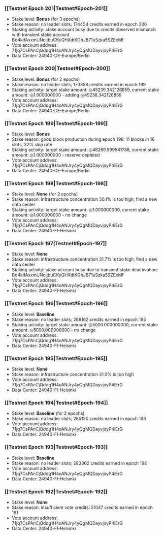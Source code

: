 ### [[Testnet Epoch 201|Testnet#Epoch-201]]
* Stake level: **Bonus** (for 3 epochs)
* Stake reason: no leader slots; 174454 credits earned in epoch 200
* Staking activity: stake account busy due to credits observed mismatch with transient stake account Bd4kifAxxmUNqijbuCKyQHXdtKGhJB71uSzka5SZExMf
* Vote account address: 71jq7CsPAnCjQddg1H4oANJry4yQgMQDayvjoyP4iErG
* Data Center: 24940-DE-Europe/Berlin
### [[Testnet Epoch 200|Testnet#Epoch-200]]
* Stake level: **Bonus** (for 2 epochs)
* Stake reason: no leader slots; 173358 credits earned in epoch 199
* Staking activity: target stake amount: ◎45239.342126859, current stake amount: ◎1.000000000 - adding ◎45238.342126859
* Vote account address: 71jq7CsPAnCjQddg1H4oANJry4yQgMQDayvjoyP4iErG
* Data Center: 24940-DE-Europe/Berlin
### [[Testnet Epoch 199|Testnet#Epoch-199]]
* Stake level: **Bonus**
* Stake reason: good block production during epoch 198: 11 blocks in 16 slots, 32% skip rate
* Staking activity: target stake amount: ◎46269.599541788, current stake amount: ◎1.000000000 - reserve depleted
* Vote account address: 71jq7CsPAnCjQddg1H4oANJry4yQgMQDayvjoyP4iErG
* Data Center: 24940-DE-Europe/Berlin
### [[Testnet Epoch 198|Testnet#Epoch-198]]
* Stake level: **None** (for 2 epochs)
* Stake reason: infrastructure concentration 30.1% is too high; find a new data center
* Staking activity: target stake amount: ◎1.000000000, current stake amount: ◎1.000000000 - no change
* Vote account address: 71jq7CsPAnCjQddg1H4oANJry4yQgMQDayvjoyP4iErG
* Data Center: 24940-FI-Helsinki
### [[Testnet Epoch 197|Testnet#Epoch-197]]
* Stake level: **None**
* Stake reason: infrastructure concentration 31.7% is too high; find a new data center
* Staking activity: stake account busy due to transient stake deactivation: Bd4kifAxxmUNqijbuCKyQHXdtKGhJB71uSzka5SZExMf
* Vote account address: 71jq7CsPAnCjQddg1H4oANJry4yQgMQDayvjoyP4iErG
* Data Center: 24940-FI-Helsinki
### [[Testnet Epoch 196|Testnet#Epoch-196]]
* Stake level: **Baseline**
* Stake reason: no leader slots; 268162 credits earned in epoch 195
* Staking activity: target stake amount: ◎5000.000000000, current stake amount: ◎5000.000000000 - no change
* Vote account address: 71jq7CsPAnCjQddg1H4oANJry4yQgMQDayvjoyP4iErG
* Data Center: 24940-FI-Helsinki
### [[Testnet Epoch 195|Testnet#Epoch-195]]
* Stake level: **None**
* Stake reason: infrastructure concentration 31.0% is too high
* Vote account address: 71jq7CsPAnCjQddg1H4oANJry4yQgMQDayvjoyP4iErG
* Data Center: 24940-FI-Helsinki
### [[Testnet Epoch 194|Testnet#Epoch-194]]
* Stake level: **Baseline** (for 2 epochs)
* Stake reason: no leader slots; 285120 credits earned in epoch 193
* Vote account address: 71jq7CsPAnCjQddg1H4oANJry4yQgMQDayvjoyP4iErG
* Data Center: 24940-FI-Helsinki
### [[Testnet Epoch 193|Testnet#Epoch-193]]
* Stake level: **Baseline**
* Stake reason: no leader slots; 283362 credits earned in epoch 192
* Vote account address: 71jq7CsPAnCjQddg1H4oANJry4yQgMQDayvjoyP4iErG
* Data Center: 24940-FI-Helsinki
### [[Testnet Epoch 192|Testnet#Epoch-192]]
* Stake level: **None**
* Stake reason: insufficient vote credits: 51047 credits earned in epoch 191
* Vote account address: 71jq7CsPAnCjQddg1H4oANJry4yQgMQDayvjoyP4iErG
* Data Center: 24940-FI-Helsinki